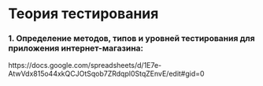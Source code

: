 # Теория тестирования
<h3>1. Определение методов, типов и уровней тестирования для приложения интернет-магазина:</h3>
https://docs.google.com/spreadsheets/d/1E7e-AtwVdx815o44xkQCJOtSqob7ZRdqpl0StqZEnvE/edit#gid=0
